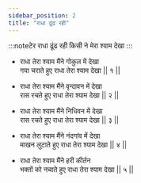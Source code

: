 ```yaml
---
sidebar_position: 2
title: "राधा ढूंढ रही"
---
```


:::noteटेर
राधा ढूंढ रही किसी ने मेरा श्याम देखा
:::

- राधा तेरा श्याम मैंने गोकुल में देखा <br/>
  गया चराते हुए राधा तेरा श्याम देखा || १ ||

- राधा तेरा श्याम मैंने वृन्दावन में देखा <br/>
  रास रचते हुए राधा तेरा श्याम देखा || २ ||

- राधा तेरा श्याम मैंने निधिवन में देखा <br/>
  रास रचते हुए राधा तेरा श्याम देखा || ३ ||

- राधा तेरा श्याम मैंने नंदगांव में देखा <br/>
  माखन लुटाते हुए राधा तेरा श्याम देखा || ४ ||

- राधा तेरा श्याम मैंने हरी कीर्तन <br/>
  भक्तों को नचाते हुए राधा तेरा श्याम देखा || ५ ||
